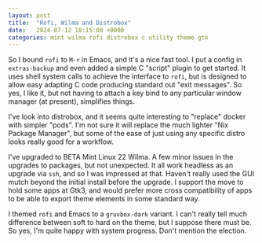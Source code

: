 ```yaml
---
layout: post
title:  "Rofi, Wilma and Distrobox"
date:   2024-07-12 18:15:00 +0000
categories: mint wilma rofi distrobox c utility theme gtk
---
```

So I bound `rofi` to `M-r` in Emacs, and it's a nice fast tool. I put a config in `extras-backup` and even added a simple C "script" plugin to get started. It uses shell system calls to achieve the interface to `rofi`, but is designed to allow easy adapting C code producing standard out "exit messages". So yes, I like it, but not having to attach a key bind to any particular window manager (at present), simplifies things.

I've look into distrobox, and it seems quite interesting to "replace" docker with simpler "pods". I'm not sure it will replace the much lighter "Nix Package Manager", but some of the ease of just using any specific distro looks really good for a workflow.

I've upgraded to BETA Mint Linux 22 Wilma. A few minor issues in the upgrades to packages, but not unexpected. It all work headless as an upgrade via `ssh`, and so I was impressed at that. Haven't really used the GUI mutch beyond the initial install before the upgrade. I support the move to hold some apps at Gtk3, and would prefer more cross compatibility of apps to be able to export theme elements in some standard way.

I themed `rofi` and Emacs to a `gruvbox-dark` variant. I can't really tell much difference between soft to hard on the theme, but I suppose there must be. So yes, I'm quite happy with system progress. Don't mention the election.
